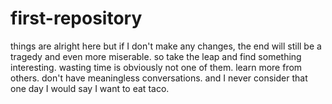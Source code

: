 # first-repository


things are alright here but if I don't make any changes, the end will still be a tragedy and even more miserable.
so take the leap and find something interesting. wasting time is obviously not one of them.
learn more from others. don't have meaningless conversations. 
and I never consider that one day I would say I want to eat taco.
